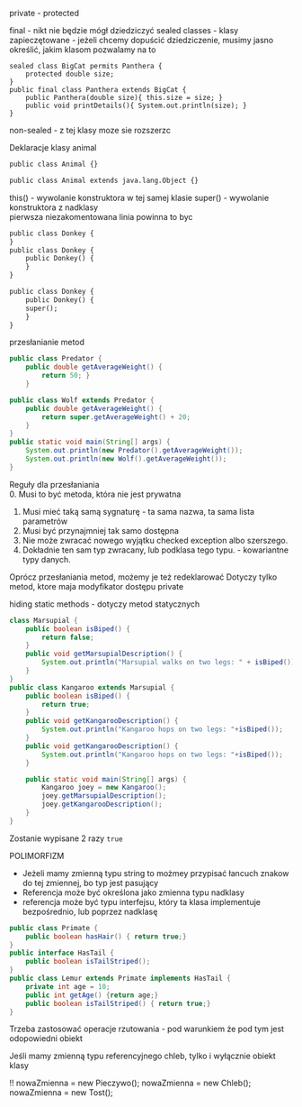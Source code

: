 private - protected

final - nikt nie będzie mógł dziedziczyć
sealed classes - klasy zapieczętowane - jeżeli chcemy dopuścić dziedziczenie,
musimy jasno określić, jakim klasom pozwalamy na to

```
sealed class BigCat permits Panthera {
    protected double size;
}
public final class Panthera extends BigCat {
    public Panthera(double size){ this.size = size; }
    public void printDetails(){ System.out.println(size); }
}
```
non-sealed - z tej klasy moze sie rozszerzc


Deklaracje klasy animal
```dtd
public class Animal {}

public class Animal extends java.lang.Object {}
```
this() - wywolanie konstruktora w tej samej klasie
super() - wywolanie konstruktora z nadklasy  
pierwsza niezakomentowana linia powinna to byc

```dtd
public class Donkey {
}
public class Donkey {
    public Donkey() {
    }
}
```
```dtd
public class Donkey {
    public Donkey() {
    super();
    }
}
```

przesłanianie metod
```java
public class Predator {
    public double getAverageWeight() {
        return 50; }
    }

public class Wolf extends Predator {
    public double getAverageWeight() {
        return super.getAverageWeight() + 20;
    }
}
public static void main(String[] args) {
    System.out.println(new Predator().getAverageWeight());
    System.out.println(new Wolf().getAverageWeight());
}
```

Reguły dla przesłaniania  
0. Musi to być metoda, która nie jest prywatna
1. Musi mieć taką samą sygnaturę - ta sama nazwa, ta sama lista parametrów
2. Musi być przynajmniej tak samo dostępna
3. Nie może zwracać nowego wyjątku checked exception albo szerszego.
4. Dokładnie ten sam typ zwracany, lub podklasa tego typu. - kowariantne typy danych.

Oprócz przesłaniania metod, możemy je też redeklarować
Dotyczy tylko metod, ktore maja modyfikator dostępu private

hiding static methods - dotyczy metod statycznych


```java
class Marsupial {
    public boolean isBiped() {
        return false;
    }
    public void getMarsupialDescription() {
        System.out.println("Marsupial walks on two legs: " + isBiped());
    }
}
public class Kangaroo extends Marsupial {
    public boolean isBiped() {
        return true;
    }
    public void getKangarooDescription() {
        System.out.println("Kangaroo hops on two legs: "+isBiped());
    }
    public void getKangarooDescription() {
        System.out.println("Kangaroo hops on two legs: "+isBiped());
    }

    public static void main(String[] args) {
        Kangaroo joey = new Kangaroo();
        joey.getMarsupialDescription();
        joey.getKangarooDescription();
    }
}
```

Zostanie wypisane 2 razy `true`

POLIMORFIZM

- Jeżeli mamy zmienną typu string to możmey przypisać łancuch znakow do tej zmiennej,
bo typ jest pasujący
-  Referencja może być określona jako zmienna typu nadklasy
- referencja może być typu interfejsu, który ta klasa implementuje bezpośrednio,
lub poprzez nadklasę

```java
public class Primate {
    public boolean hasHair() { return true;}
}
public interface HasTail {
    public boolean isTailStriped();
}
public class Lemur extends Primate implements HasTail {
    private int age = 10;
    public int getAge() {return age;}
    public boolean isTailStriped() { return true;}
}
```

Trzeba zastosować operacje rzutowania - pod warunkiem że pod tym jest odopowiedni
obiekt

Jeśli mamy zmienną typu referencyjnego chleb, tylko i wyłącznie obiekt klasy

!! nowaZmienna = new Pieczywo();
nowaZmienna = new Chleb();
nowaZmienna = new Tost();